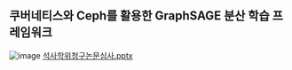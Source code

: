 ## 쿠버네티스와 Ceph를 활용한 GraphSAGE 분산 학습 프레임워크

![image](https://github.com/user-attachments/assets/893e59a1-a2b0-4ef3-bc31-a49d8c124519)
[석사학위청구논문심사.pptx](https://github.com/user-attachments/files/19434480/default.pptx)
